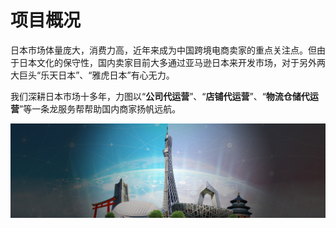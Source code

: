 # 项目概况

日本市场体量庞大，消费力高，近年来成为中国跨境电商卖家的重点关注点。但由于日本文化的保守性，国内卖家目前大多通过亚马逊日本来开发市场，对于另外两大巨头“乐天日本”、“雅虎日本”有心无力。

 我们深耕日本市场十多年，力图以“**公司代运营**”、“**店铺代运营**”、“**物流仓储代运营**”等一条龙服务帮帮助国内商家扬帆远航。

![](.gitbook/assets/banner-w2000-j600.jpg)

